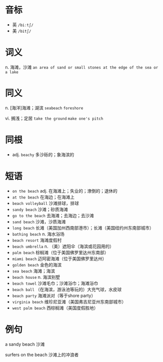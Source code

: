 # 音标

- 英 `/biːtʃ/`
- 美 `/bitʃ/`

# 词义

n. 海滩，沙滩
`an area of sand or small stones at the edge of the sea or a lake`

# 同义

n. [海洋]海滩；湖滨
`seabeach` `foreshore`

vi. 搁浅；定居
`take the ground` `make one's pitch`

# 同根

- adj. `beachy` 多沙砾的；象海滨的

# 短语

- `on the beach` adj. 在海滩上；失业的；潦倒的；退休的
- `at the beach` 在海边；在海滩上
- `beach volleyball` 沙滩排球，排球
- `sandy beach` 沙滩；砂质海滩
- `go to the beach` 去海滩；去海边；去沙滩
- `sand beach` 沙滩，沙质海滩
- `long beach` 长滩（美国加州西南部港市）；长滩（美国纽约州东南部城市）
- `bathing beach` n. 海水浴场
- `beach resort` 海滩度假村
- `beach umbrella` n. （美）遮阳伞（海滨或花园用的）
- `palm beach` 棕榈滩（位于美国佛罗里达州东南部）
- `miami beach` 迈阿密海滩（位于美国佛罗里达州）
- `golden beach` 金色的海滨
- `sea beach` 海滩；海滨
- `beach house` n. 海滨别墅
- `beach towel` 沙滩毛巾；沙滩浴巾；海滩浴巾
- `beach ball` （在海滨，游泳池等玩的）大充气球，水皮球
- `beach party` 海滩派对（等于shore party）
- `virginia beach` 维珍尼亚滩（美国弗吉尼亚州东南部城市）
- `west palm beach` 西棕榈滩（美国度假胜地）

# 例句

a sandy beach
沙滩

surfers on the beach
沙滩上的冲浪者


